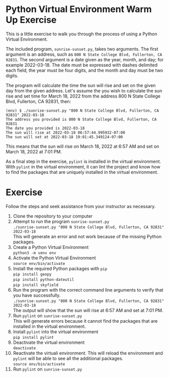 
# Python Virtual Environment Warm Up Exercise

This is a little exercise to walk you through the process of using a Python Virtual Environment.

The included program, `sunrise-sunset.py`, takes two arguments. The first argument is an address, such as `800 N State College Blvd, Fullerton, CA 92831`. The second argument is a date given as the year, month, and day; for example 2022-03-18. The date must be expressed with dashes delimited each field, the year must be four digits, and the month and day must be two digits.

The program will calculate the time the sun will rise and set on the given day from the given address. Let's assume the you wish to calculate the sun rise and set time for March 18, 2022 from the address 800 N State College Blvd, Fullerton, CA 92831, then:
```
(env) $ ./sunrise-sunset.py "800 N State College Blvd, Fullerton, CA 92831" 2022-03-18
The address you provided is 800 N State College Blvd, Fullerton, CA 92831
The date you provided is 2022-03-18
The sun will rise at 2022-03-18 06:57:44.995932-07:00
The sun will set at 2022-03-18 19:01:45.349124-07:00
```
This means that the sun will rise on March 18, 2022 at 6:57 AM and set on March 18, 2022 at 7:01 PM.

As a final step in the exercise, `pylint` is installed in the virtual environment. With `pylint` in the virtual environment, it can lint the project and know how to find the packages that are uniquely installed in the virtual environment.

# Exercise
Follow the steps and seek assistance from your instructor as necessary.

1. Clone the repository to your computer
1. Attempt to run the program `sunrise-sunset.py`<br/>
    `./sunrise-sunset.py "800 N State College Blvd, Fullerton, CA 92831" 2022-03-18`<br/>
    This will generate an error and not work because of the missing Python packages.
1. Create a Python Virtual Environment<br/>
    `python3 -m venv env`
1. Activate the Python Virtual Environment<br/>
    `source env/bin/activate`
1. Install the required Python packages with `pip`<br/>
    `pip install geopy`<br/>
    `pip install python-dateutil`<br/>
    `pip install skyfield`
1. Run the program with the correct command line arguments to verify that you have successfully.<br/>
    `./sunrise-sunset.py "800 N State College Blvd, Fullerton, CA 92831" 2022-03-18`<br/>
    The output will show that the sun will rise at 6:57 AM and set at 7:01 PM.
1. Run `pylint` on `sunrise-sunset.py`<br/>
    This will generate errors because it cannot find the packages that are installed in the virtual environment.
1. Install `pylint` into the virtual environment<br/>
    `pip install pylint`
1. Deactivate the virtual environment<br/>
    `deactivate`
1. Reactivate the virtuali environment. This will reload the environment and `pylint` will be able to see all the additional packages.<br/>
    `source env/bin/activate`
1. Run `pylint` on `sunrise-sunset.py`
